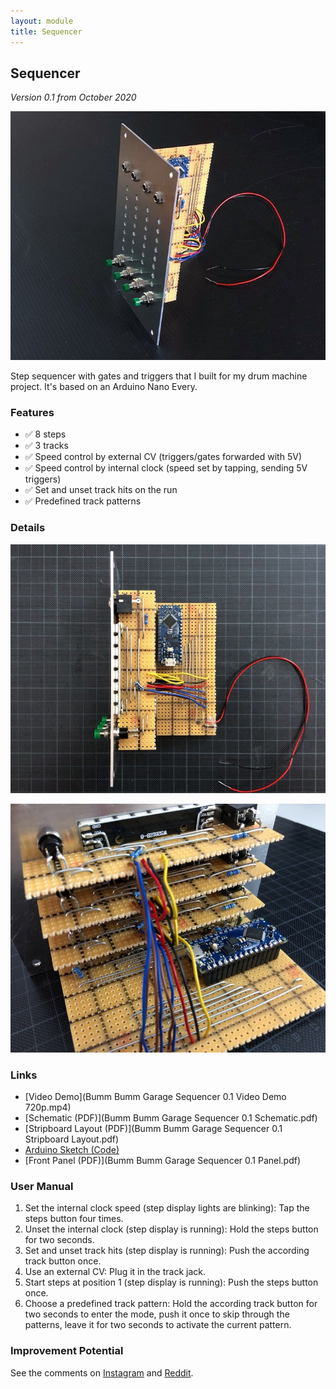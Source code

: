 ```yaml
---
layout: module
title: Sequencer
---
```


## Sequencer

*Version 0.1 from October 2020*

![](121736146_988187851592777_9139359872235283236_n.jpg)

Step sequencer with gates and triggers that I built for my drum machine project. It's based on an Arduino Nano Every.

### Features

* ✅ 8 steps
* ✅ 3 tracks
* ✅ Speed control by external CV (triggers/gates forwarded with 5V)
* ✅ Speed control by internal clock (speed set by tapping, sending 5V triggers)
* ✅ Set and unset track hits on the run
* ✅ Predefined track patterns

### Details

![](121511335_1053490181749202_6444143518756813627_n.jpg)

![](121534714_480381676251688_1173796585341321498_n.jpg)

### Links

* [Video Demo](Bumm Bumm Garage Sequencer 0.1 Video Demo 720p.mp4)
* [Schematic (PDF)](Bumm Bumm Garage Sequencer 0.1 Schematic.pdf)
* [Stripboard Layout (PDF)](Bumm Bumm Garage Sequencer 0.1 Stripboard Layout.pdf)
* [Arduino Sketch (Code)](https://github.com/bummbummgarage/bummbummgarage.github.io/blob/main/modules/sequencer-0.1/Bumm%20Bumm%20Garage%20Sequencer%200.1.ino)
* [Front Panel (PDF)](Bumm Bumm Garage Sequencer 0.1 Panel.pdf)

### User Manual

1. Set the internal clock speed (step display lights are blinking): Tap the steps button four times.
2. Unset the internal clock (step display is running): Hold the steps button for two seconds.
3. Set and unset track hits (step display is running): Push the according track button once.
4. Use an external CV: Plug it in the track jack.
5. Start steps at position 1 (step display is running): Push the steps button once.
6. Choose a predefined track pattern: Hold the according track button for two seconds to enter the mode, push it once to skip through the patterns, leave it for two seconds to activate the current pattern.

### Improvement Potential

See the comments on [Instagram](https://www.instagram.com/p/CGXFEG8herM/) and [Reddit](https://www.reddit.com/r/synthdiy/comments/jbl6rk/8_steps_3_tracks_sequencer_based_on_arduino/).